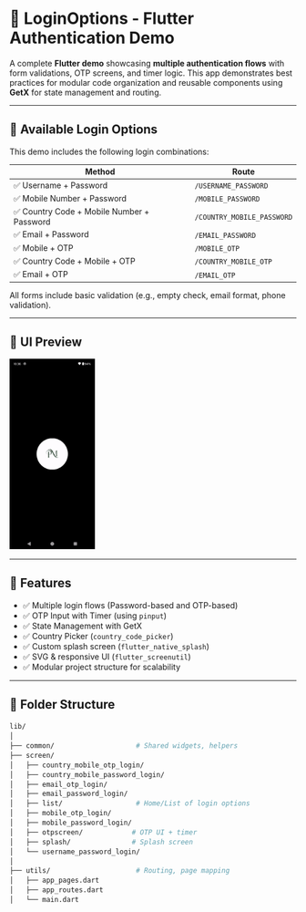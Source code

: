 # 🔐 LoginOptions - Flutter Authentication Demo

A complete **Flutter demo** showcasing **multiple authentication flows** with form validations, OTP screens, and timer logic. This app demonstrates best practices for modular code organization and reusable components using **GetX** for state management and routing.

---

## 📱 Available Login Options

This demo includes the following login combinations:

| Method | Route |
|--------|-------|
| ✅ Username + Password | `/USERNAME_PASSWORD` |
| ✅ Mobile Number + Password | `/MOBILE_PASSWORD` |
| ✅ Country Code + Mobile Number + Password | `/COUNTRY_MOBILE_PASSWORD` |
| ✅ Email + Password | `/EMAIL_PASSWORD` |
| ✅ Mobile + OTP | `/MOBILE_OTP` |
| ✅ Country Code + Mobile + OTP | `/COUNTRY_MOBILE_OTP` |
| ✅ Email + OTP | `/EMAIL_OTP` |

All forms include basic validation (e.g., empty check, email format, phone validation).

---

## 🎥 UI Preview
<img src="assets/demo_login_options.gif" width="150" />

---

## 🧪 Features

- ✅ Multiple login flows (Password-based and OTP-based)
- ✅ OTP Input with Timer (using `pinput`)
- ✅ State Management with GetX
- ✅ Country Picker (`country_code_picker`)
- ✅ Custom splash screen (`flutter_native_splash`)
- ✅ SVG & responsive UI (`flutter_screenutil`)
- ✅ Modular project structure for scalability

---

## 📁 Folder Structure

```bash
lib/
│
├── common/                    # Shared widgets, helpers
├── screen/
│   ├── country_mobile_otp_login/
│   ├── country_mobile_password_login/
│   ├── email_otp_login/
│   ├── email_password_login/
│   ├── list/                  # Home/List of login options
│   ├── mobile_otp_login/
│   ├── mobile_password_login/
│   ├── otpscreen/            # OTP UI + timer
│   ├── splash/               # Splash screen
│   └── username_password_login/
│
├── utils/                     # Routing, page mapping
│   ├── app_pages.dart
│   ├── app_routes.dart
│   └── main.dart
